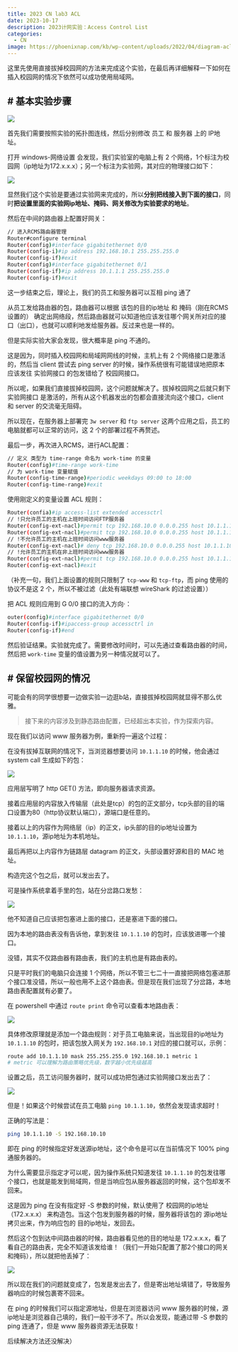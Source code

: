 ```yaml
---
title: 2023 CN lab3 ACL
date: 2023-10-17
description: 2023计网实验：Access Control List
categories: 
  - CN
image: https://phoenixnap.com/kb/wp-content/uploads/2022/04/diagram-acl-router-filtering-pnap.png
---
```


这里先使用直接拔掉校园网的方法来完成这个实验，在最后再详细解释一下如何在插入校园网的情况下依然可以成功使用局域网。

## # 基本实验步骤

![](https://z1.ax1x.com/2023/10/17/piPQQmV.jpg)

首先我们需要按照实验的拓扑图连线，然后分别修改 员工 和 服务器 上的 IP地址。

打开 windows-网络设置 会发现，我们实验室的电脑上有 2 个网络，1个标注为校园网（ip地址为172.x.x.x）；另一个标注为实验网，其对应的物理接口如下：

![](https://z1.ax1x.com/2023/10/17/piPQtp9.jpg)

显然我们这个实验是要通过实验网来完成的，所以**分别把线接入到下面的接口**，同时**把设置里面的实验网ip地址、掩码、网关修改为实验要求的地址**。

然后在中间的路由器上配置好网关：

```bash
// 进入RCMS路由器管理
Router#configure terminal
Router(config)#interface gigabitethernet 0/0
Router(config-i)#ip address 192.168.10.1 255.255.255.0
Router(config-if)#exit
Router(config)#interface gigabitethernet 0/1
Router(config-if)#ip address 10.1.1.1 255.255.255.0
Router(config-if)#exit
```

这一步结束之后，理论上，我们的员工和服务器可以互相 ping 通了

从员工发给路由器的包，路由器可以根据 该包的目的ip地址 和 掩码（刚在RCMS设置的） 确定出网络段，然后路由器就可以知道他应该发往哪个网关所对应的接口（出口），也就可以顺利地发给服务器。反过来也是一样的。

但是实际实验大家会发现，很大概率是 ping 不通的。

这是因为，同时插入校园网和局域网网线的时候，主机上有 2 个网络接口是激活的，然后当 client 尝试去 ping server 的时候，操作系统很有可能错误地把原本应该发往 实验网接口 的包发错给了 校园网接口。

所以呢，如果我们直接拔掉校园网，这个问题就解决了。拔掉校园网之后就只剩下 实验网接口 是激活的，所有从这个机器发出的包都会直接流向这个接口，client 和 server 的交流毫无阻碍。

所以现在，在服务器上部署完 `3w server` 和 `ftp server` 这两个应用之后，员工的电脑就都可以正常的访问，这 2 个的部署过程不再赘述。

最后一步，再次进入RCMS，进行ACL配置：

```bash
// 定义 类型为 time-range 命名为 work-time 的变量
Router(config)#time-range work-time
// 为 work-time 变量赋值
Router(config-time-range)#periodic weekdays 09:00 to 18:00
Router(config-time-range)#exit
```

使用刚定义的变量设置 ACL 规则：

```bash
Router(confia)#ip access-list extended accessctrl
// !只允许员工的主机在上班时间访问FTP服务器
Router(config-ext-nacl)#permit tcp 192.168.10.0 0.0.0.255 host 10.1.1.10 eq ftp time-range work-time
Router(config-ext-nacl)#permit tcp 192.168.10.0 0.0.0.255 host 10.1.1.10 eq ftp-data time-range work-time
// !不允许员工的主机在上班时间访问www服务器
Router(config-ext-nacl)# deny tcp 192.168.10.0 0.0.0.255 host 10.1.1.10 eq www time-range work-time
// !允许员工的主机在非上班时间访问www服务器
Router(config-ext-nacl)#permit tcp 192.168.10.0 0.0.0.255 host 10.1.1.10 eq www
Router(config-ext-nacl)#exit
```

（补充一句，我们上面设置的规则只限制了 `tcp-www` 和 `tcp-ftp`，而 ping 使用的协议不是这 2 个，所以不被过滤（此处有端联想 wireShark 的过滤设置））

把 ACL 规则应用到 G 0/0 接口的流入方向·：

```bash
outer(config)#interface gigabitethernet 0/0
Router(config-if)#ipaccess-group accessctrl in
Router(config-if)#end
```

然后验证结果。实验就完成了。需要修改时间时，可以先通过查看路由器的时间，然后把 `work-time` 变量的值设置为另一种情况就可以了。

## # 保留校园网的情况

可能会有的同学很想要一边做实验一边逛b站，直接拔掉校园网就显得不那么优雅。

> 接下来的内容涉及到静态路由配置，已经超出本实验，作为探索内容。

现在我们以访问 www 服务器为例，重新捋一遍这个过程：

在没有拔掉互联网的情况下，当浏览器想要访问 `10.1.1.10` 的时候，他会通过 system call 生成如下的包：

![](https://z1.ax1x.com/2023/10/18/piPsHCd.jpg)

应用层写明了 http GET() 方法，即向服务器请求资源。

接着应用层的内容放入传输层（此处是tcp）的包的正文部分，tcp头部的目的端口设置为80（http协议默认端口），源端口是任意的。

接着以上的内容作为网络层（ip）的正文，ip头部的目的ip地址设置为 `10.1.1.10`，源ip地址为本机地址。

最后再把以上内容作为链路层 datagram 的正文，头部设置好源和目的 MAC 地址。

构造完这个包之后，就可以发出去了。

可是操作系统拿着手里的包，站在分岔路口发愁：

![](https://z1.ax1x.com/2023/10/17/piPQtp9.jpg)

他不知道自己应该把包塞进上面的接口，还是塞进下面的接口。

因为本地的路由表没有告诉他，拿到发往 `10.1.1.10` 的包时，应该放进哪一个接口。

没错，其实不仅路由器有路由表，我们的主机也是有路由表的。

只是平时我们的电脑只会连接 1 个网络，所以不管三七二十一直接把网络包塞进那个接口准没错，所以一般也用不上这个路由表。但是现在我们出现了分岔路，本地路由表配置就有必要了。

在 powershell 中通过 `route print` 命令可以查看本地路由表：

![](https://z1.ax1x.com/2023/10/17/piP3KOI.png)

具体修改原理就是添加一个路由规则：对于员工电脑来说，当出现目的ip地址为 `10.1.1.10` 的包时，把该包放入网关为 `192.168.10.1` 对应的接口就可以，示例：

```bash
route add 10.1.1.10 mask 255.255.255.0 192.168.10.1 metric 1
# metric 可以理解为路由策略优先级，数字越小优先级越高
```

设置之后，员工访问服务器时，就可以成功把包通过实验网接口发出去了：

![](https://z1.ax1x.com/2023/10/17/piPl5K1.png)

但是！如果这个时候尝试在员工电脑 `ping 10.1.1.10`，依然会发现请求超时！

正确的写法是：

```bash
ping 10.1.1.10 -S 192.168.10.10
```

即在 ping 的时候指定好发送源ip地址，这个命令是可以在当前情况下 100% ping 通服务器的。

为什么需要显示指定才可以呢，因为操作系统只知道发往 `10.1.1.10` 的包发往哪个接口，也就是能发到局域网，但是当响应包从服务器返回的时候，这个包却发不回来。

这是因为 ping 在没有指定好 -S 参数的时候，默认使用了 校园网的ip地址（172.x.x.x） 来构造包。当这个包发到服务器的时候，服务器将该包的 源ip地址 拷贝出来，作为响应包的 目的ip地址，发回去。

然后这个包到达中间路由器的时候，路由器看见他的目的地址是 172.x.x.x，看了看自己的路由表，完全不知道该发给谁！（我们一开始只配置了那2个接口的网关和掩码），所以就把他丢掉了：

![](https://z1.ax1x.com/2023/10/18/piPySUg.jpg)

所以现在我们的问题就变成了，包发是发出去了，但是寄出地址填错了，导致服务器响应的时候包裹寄不回来。

在 ping 的时候我们可以指定源地址，但是在浏览器访问 www 服务器的时候，源ip地址是浏览器自己填的，我们一般干涉不了。所以会发现，能通过带 -S 参数的 ping 连通了，但是 www 服务器资源无法获取！

后续解决方法还没解决）